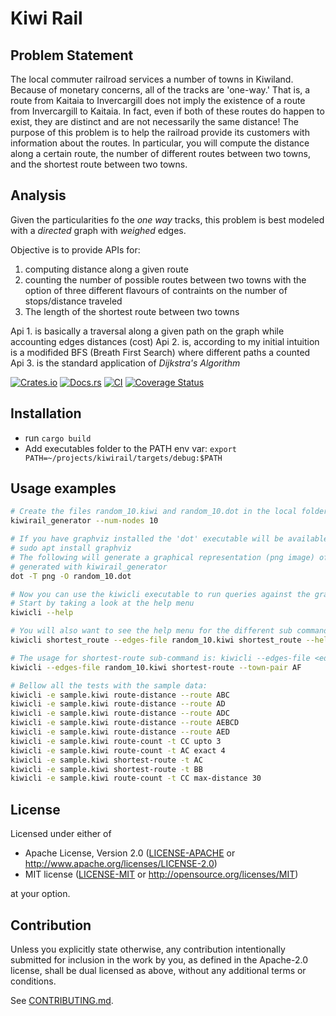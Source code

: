 # Kiwi Rail
## Problem Statement
The local commuter railroad services a number of towns in Kiwiland. Because of
monetary concerns, all of the tracks are 'one-way.' That is, a route from Kaitaia to Invercargill
does not imply the existence of a route from Invercargill to Kaitaia. In fact, even if both of these
routes do happen to exist, they are distinct and are not necessarily the same distance!
The purpose of this problem is to help the railroad provide its customers with information about
the routes. In particular, you will compute the distance along a certain route, the number of
different routes between two towns, and the shortest route between two towns.

## Analysis
Given the particularities fo the _one way_ tracks, this problem is best modeled with a _directed_ graph with _weighed_ edges. 

Objective is to provide APIs for:
  1. computing distance along a given route
  2. counting the number of possible routes between two towns with the option of three different flavours of contraints on the number of stops/distance traveled
  3. The length of the shortest route between two towns

Api 1. is basically a traversal along a given path on the graph while accounting edges distances (cost)
Api 2. is, according to my initial intuition is a modifided BFS (Breath First Search) where different paths a counted
Api 3. is the standard application of _Dijkstra's Algorithm_


[![Crates.io](https://img.shields.io/crates/v/kiwirail.svg)](https://crates.io/crates/kiwirail)
[![Docs.rs](https://docs.rs/kiwirail/badge.svg)](https://docs.rs/kiwirail)
[![CI](https://github.com/albinocordeiro/kiwirail/workflows/Continuous%20Integration/badge.svg)](https://github.com/albinocordeiro/kiwirail/actions)
[![Coverage Status](https://coveralls.io/repos/github/albinocordeiro/kiwirail/badge.svg?branch=main)](https://coveralls.io/github/albinocordeiro/kiwirail?branch=main)

## Installation
* run `cargo build`
* Add executables folder to the PATH env var: `export PATH=~/projects/kiwirail/targets/debug:$PATH`

## Usage examples
```bash
# Create the files random_10.kiwi and random_10.dot in the local folder
kiwirail_generator --num-nodes 10 

# If you have graphviz installed the 'dot' executable will be available.
# sudo apt install graphviz
# The following will generate a graphical representation (png image) of the graph 
# generated with kiwirail_generator
dot -T png -O random_10.dot

# Now you can use the kiwicli executable to run queries against the graph
# Start by taking a look at the help menu
kiwicli --help

# You will also want to see the help menu for the different sub commands
kiwicli shortest_route --edges-file random_10.kiwi shortest_route --help

# The usage for shortest-route sub-command is: kiwicli --edges-file <edges-file> shortest-route --town-pair <town-pair>
kiwicli --edges-file random_10.kiwi shortest-route --town-pair AF

# Bellow all the tests with the sample data:
kiwicli -e sample.kiwi route-distance --route ABC
kiwicli -e sample.kiwi route-distance --route AD
kiwicli -e sample.kiwi route-distance --route ADC
kiwicli -e sample.kiwi route-distance --route AEBCD
kiwicli -e sample.kiwi route-distance --route AED
kiwicli -e sample.kiwi route-count -t CC upto 3
kiwicli -e sample.kiwi route-count -t AC exact 4
kiwicli -e sample.kiwi shortest-route -t AC
kiwicli -e sample.kiwi shortest-route -t BB
kiwicli -e sample.kiwi route-count -t CC max-distance 30
```

## License

Licensed under either of

 * Apache License, Version 2.0
   ([LICENSE-APACHE](LICENSE-APACHE) or http://www.apache.org/licenses/LICENSE-2.0)
 * MIT license
   ([LICENSE-MIT](LICENSE-MIT) or http://opensource.org/licenses/MIT)

at your option.

## Contribution

Unless you explicitly state otherwise, any contribution intentionally submitted
for inclusion in the work by you, as defined in the Apache-2.0 license, shall be
dual licensed as above, without any additional terms or conditions.

See [CONTRIBUTING.md](CONTRIBUTING.md).
